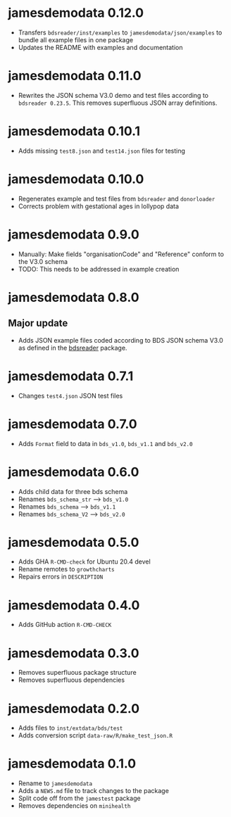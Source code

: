 # jamesdemodata 0.12.0

- Transfers `bdsreader/inst/examples` to `jamesdemodata/json/examples` to bundle all 
  example files in one package
- Updates the README with examples and documentation

# jamesdemodata 0.11.0

- Rewrites the JSON schema V3.0 demo and test files according to 
`bdsreader 0.23.5`. This removes superfluous JSON array definitions.

# jamesdemodata 0.10.1

- Adds missing `test8.json` and `test14.json` files for testing

# jamesdemodata 0.10.0

- Regenerates example and test files from `bdsreader` and `donorloader`
- Corrects problem with gestational ages in lollypop data

# jamesdemodata 0.9.0

- Manually: Make fields "organisationCode" and "Reference" conform to the V3.0 schema
- TODO: This needs to be addressed in example creation

# jamesdemodata 0.8.0

## Major update

- Adds JSON example files coded according to BDS JSON schema V3.0 as
defined in the [bdsreader](https://growthcharts.org/bdsreader/) package.

# jamesdemodata 0.7.1

- Changes `test4.json` JSON test files

# jamesdemodata 0.7.0

* Adds `Format` field to data in `bds_v1.0`, `bds_v1.1` and `bds_v2.0`

# jamesdemodata 0.6.0

* Adds child data for three bds schema
* Renames `bds_schema_str` --> `bds_v1.0`
* Renames `bds_schema` --> `bds_v1.1`
* Renames `bds_schema_V2` --> `bds_v2.0`

# jamesdemodata 0.5.0

* Adds GHA `R-CMD-check` for Ubuntu 20.4 devel
* Rename remotes to `growthcharts`
* Repairs errors in `DESCRIPTION`

# jamesdemodata 0.4.0

* Adds GitHub action `R-CMD-CHECK`

# jamesdemodata 0.3.0

* Removes superfluous package structure
* Removes superfluous dependencies

# jamesdemodata 0.2.0

* Adds files to `inst/extdata/bds/test`
* Adds conversion script `data-raw/R/make_test_json.R`

# jamesdemodata 0.1.0

* Rename to `jamesdemodata`
* Adds a `NEWS.md` file to track changes to the package
* Split code off from the `jamestest` package
* Removes dependencies on `minihealth`

